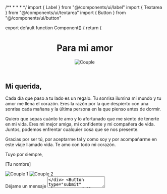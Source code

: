 /**
 * 
 *
 *
 */
import { Label } from "@/components/ui/label"
import { Textarea } from "@/components/ui/textarea"
import { Button } from "@/components/ui/button"

export default function Component() {
  return (
    <div className="flex flex-col items-center justify-center min-h-[100dvh] bg-gradient-to-br from-rose-200 to-violet-200 px-4 py-12 sm:px-6 lg:px-8">
      <header className="text-center space-y-2">
        <h1 className="text-4xl font-bold text-primary">Para mi amor</h1>
        <img
          src="/placeholder.svg"
          width={400}
          height={400}
          alt="Couple"
          className="mx-auto rounded-full aspect-square object-cover"
        />
      </header>
      <div className="max-w-3xl space-y-8 mt-12">
        <div className="prose text-primary-foreground">
          <h2>Mi querida,</h2>
          <p>
            Cada día que paso a tu lado es un regalo. Tu sonrisa ilumina mi mundo y tu amor me llena el corazón. Eres la
            razón por la que despierto con una sonrisa cada mañana y la última persona en la que pienso antes de dormir.
          </p>
          <p>
            Quiero que sepas cuánto te amo y lo afortunado que me siento de tenerte en mi vida. Eres mi mejor amiga, mi
            confidente y mi compañera de vida. Juntos, podemos enfrentar cualquier cosa que se nos presente.
          </p>
          <p>
            Gracias por ser tú, por aceptarme tal y como soy y por acompañarme en este viaje llamado vida. Te amo con
            todo mi corazón.
          </p>
          <p>Tuyo por siempre,</p>
          <p className="font-bold">[Tu nombre]</p>
        </div>
        <div className="grid grid-cols-2 gap-4">
          <img src="/placeholder.svg" width={300} height={300} alt="Couple 1" className="rounded-lg object-cover" />
          <img src="/placeholder.svg" width={300} height={300} alt="Couple 2" className="rounded-lg object-cover" />
        </div>
      </div>
      <div className="max-w-md w-full mt-12">
        <form className="space-y-4">
          <div>
            <Label htmlFor="message">Déjame un mensaje</Label>
            <Textarea id="message" name="message" placeholder="Escribe tu mensaje aquí..." className="w-full" />
          </div>
          <Button type="submit" className="w-full">
            Enviar
          </Button>
        </form>
      </div>
    </div>
  )
}
